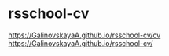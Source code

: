 # rsschool-cv
https://GalinovskayaA.github.io/rsschool-cv/cv
https://GalinovskayaA.github.io/rsschool-cv/
